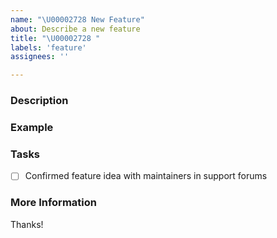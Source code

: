 ```yaml
---
name: "\U00002728 New Feature"
about: Describe a new feature
title: "\U00002728 "
labels: 'feature'
assignees: ''

---
```


### Description
<!-- A clear and concise description of what the feature. -->

### Example
<!-- A code sample or test that demonstrates the proposed API. -->
<!-- For larger samples provide a gist or example repository. -->

### Tasks

- [ ] Confirmed feature idea with maintainers in support forums

### More Information
<!-- Add any other context about the problem here. -->

Thanks!

